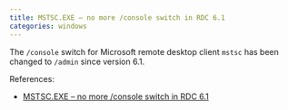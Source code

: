 ```yaml
---
title: MSTSC.EXE – no more /console switch in RDC 6.1
categories: windows
---
```


The `/console` switch for Microsoft remote desktop client `mstsc` has been changed to `/admin` since version 6.1.

References:
- [MSTSC.EXE – no more /console switch in RDC 6.1](https://blogs.technet.microsoft.com/askperf/2008/01/04/mstsc-exe-no-more-console-switch-in-rdc-6-1/)
